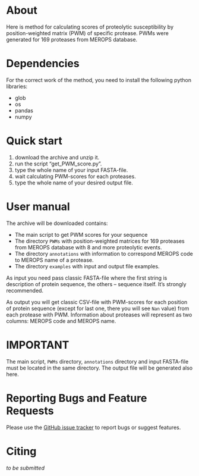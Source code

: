 # About

Here is method for calculating scores of proteolytic susceptibility by position-weighted matrix (PWM) of specific protease. PWMs were generated for 169 proteases from MEROPS database.

# Dependencies

For the correct work of the method, you need to install the following python libraries:
* glob
* os
* pandas
* numpy

# Quick start

1) download the archive and unzip it.
2) run the script “get_PWM_score.py”.
3) type the whole name of your input FASTA-file.
4) wait calculating PWM-scores for each proteases.
5) type the whole name of your desired output file. 

# User manual

The archive will be downloaded contains:
* The main script to get PWM scores for your sequence
* The directory `PWMs` with position-weighted matrices for 169 proteases from MEROPS database with 8 and more proteolytic events.
* The directory `annotations` with information to correspond MEROPS code to MEROPS name of a protease.
* The directory `examples` with input and output file examples.

As input you need pass classic FASTA-file where the first string is description of protein sequence, the others – sequence itself. It’s strongly recommended.

As output you will get classic CSV-file with PWM-scores for each position of protein sequence (except for last one, there you will see `Nan` value) from each protease with PWM. Information about proteases will represent as two columns: MEROPS code and MEROPS name.

# IMPORTANT

The main script, `PWMs` directory, `annotations` directory and input FASTA-file must be located in the same directory. The output file will be generated also here.

# Reporting Bugs and Feature Requests
Please use the [GitHub issue tracker](https://github.com/KazanovLab/ProteaseSpecificityModels/issues) to report bugs or suggest features.

# Citing
_to be submitted_
